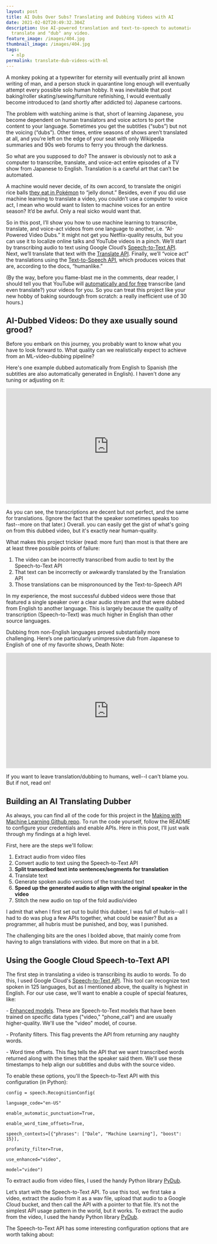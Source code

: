 ```yaml
---
layout: post
title: AI Dubs Over Subs? Translating and Dubbing Videos with AI
date: 2021-02-02T20:49:32.304Z
description: Use AI-powered translation and text-to-speech to automatically
  translate and "dub" any video.
feature_image: /images/404.jpg
thumbnail_image: /images/404.jpg
tags:
  - nlp
permalink: translate-dub-videos-with-ml
---
```

A monkey poking at a typewriter for eternity will eventually print all known writing of man, and a person stuck in quarantine long enough will eventually attempt every possible solo human hobby. It was inevitable that post baking/roller skating/sewing/furniture refinishing, I would eventually become introduced to (and shortly after addicted to) Japanese cartoons.

The problem with watching anime is that, short of learning Japanese, you become dependent on human translators and voice actors to port the content to your language. Sometimes you get the subtitles (“subs”) but not the voicing (“dubs”). Other times, entire seasons of shows aren’t translated at all, and you’re left on the edge of your seat with only Wikipedia summaries and 90s web forums to ferry you through the darkness. 

So what are you supposed to do? The answer is obviously not to ask a computer to transcribe, translate, and voice-act entire episodes of a TV show from Japanese to English. Translation is a careful art that can’t be automated. 

A machine would never decide, of its own accord, to translate the onigiri rice balls [they eat in Pokémon](https://www.youtube.com/watch?v=48ztfailhnU) to “jelly donut.” Besides, even if you did use machine learning to translate a video, you couldn’t use a computer to voice act, I mean who would want to listen to machine voices for an entire season? It’d be awful. Only a real sicko would want that.

So in this post, I’ll show you how to use machine learning to transcribe, translate, and voice-act videos from one language to another, i.e. “AI-Powered Video Dubs.” It might not get you Netflix-quality results, but you can use it to localize online talks and YouTube videos in a pinch. We’ll start by transcribing audio to text using Google Cloud’s [Speech-to-Text API](https://cloud.google.com/speech-to-text). Next, we’ll translate that text with the [Translate API](https://cloud.google.com/translate). Finally, we’ll “voice act” the translations using the [Text-to-Speech API](https://cloud.google.com/text-to-speech), which produces voices that are, according to the docs, “humanlike.”

(By the way, before you flame-blast me in the comments, dear reader, I should tell you that YouTube will [automatically and for free](https://support.google.com/youtube/answer/6373554#zippy=%2Cautomatic-captions-on-videos-on-demand) transcribe (and even translate?) your videos for you. So you can treat this project like your new hobby of baking sourdough from scratch: a really inefficient use of 30 hours.)

## AI-Dubbed Videos: Do they axe usually sound grood? 

Before you embark on this journey, you probably want to know what you have to look forward to. What quality can we realistically expect to achieve from an ML-video-dubbing pipeline? 

Here's one example dubbed automatically from English to Spanish (the subtitles are also automatically generated in English). I haven't done any tuning or adjusting on it:

<iframe width="560" height="315" src="https://www.youtube.com/embed/cURHKESgNaI" frameborder="0" allow="accelerometer; autoplay; clipboard-write; encrypted-media; gyroscope; picture-in-picture" allowfullscreen></iframe>

As you can see, the transcriptions are decent but not perfect, and the same for translations. (Ignore the fact that the speaker sometimes speaks too fast--more on that later.) Overall. you can easily get the gist of what's going on from this dubbed video, but it's exactly near human-quality.

What makes this project trickier (read: more fun) than most is that there are at least three possible points of failure:

1. The video can be incorrectly transcribed from audio to text by the Speech-to-Text API
2. That text can be incorrectly or awkwardly translated by the Translation API
3. Those translations can be mispronounced by the Text-to-Speech API

In my experience, the most successful dubbed videos were those that featured a single speaker over a clear audio stream and that were dubbed from English to another language. This is largely because the quality of transcription (Speech-to-Text) was much higher in English than other source languages.

Dubbing from non-English languages proved substantially more challenging. Here’s one particularly unimpressive dub from Japanese to English of one of my favorite shows, Death Note:

<iframe width="560" height="315" src="https://www.youtube.com/embed/gWNRfeEHmp4" frameborder="0" allow="accelerometer; autoplay; clipboard-write; encrypted-media; gyroscope; picture-in-picture" allowfullscreen></iframe>

If you want to leave translation/dubbing to humans, well--I can't blame you. But if not, read on!

## Building an AI Translating Dubber

As always, you can find all of the code for this project in the [Making with Machine Learning Github repo](https://github.com/google/making_with_ml/tree/master/ai_dubs). To run the code yourself, follow the README to configure your credentials and enable APIs. Here in this post, I’ll just walk through my findings at a high level.

First, here are the steps we'll follow:

1. Extract audio from video files
2. Convert audio to text using the Speech-to-Text API
3. **Split transcribed text into sentences/segments for translation**
4. Translate text
5. Generate spoken audio versions of the translated text
6. **Speed up the generated audio to align with the original speaker in the video**
7. Stitch the new audio on top of the fold audio/video

I admit that when I first set out to build this dubber, I was full of hubris--all I had to do was plug a few APIs together, what could be easier? But as a programmer, all hubris must be punished, and boy, was I punished.

The challenging bits are the ones I bolded above, that mainly come from having to align translations with video. But more on that in a bit.

## Using the Google Cloud Speech-to-Text API

The first step in translating a video is transcribing its audio to words. To do this, I used Google Cloud's [Speech-to-Text API](?utm_source=blog&utm_medium=partner&utm_campaign=CDR_dal_aiml_ai-dubs_020221). This tool can recognize text spoken in 125 languages, but as I mentioned above, the quality is highest in English. For our use case, we'll want to enable a couple of special features, like:

\- [Enhanced models](cloud.google.com/speech-to-text?utm_source=blog&utm_medium=partner&utm_campaign=CDR_dal_aiml_ai-dubs_020221). These are Speech-to-Text models that have been trained on specific data types ("video," "phone_call") and are usually higher-quality. We'll use the "video" model, of course.

\- Profanity filters. This flag prevents the API from returning any naughty words.

\- Word time offsets. This flag tells the API that we want transcribed words returned along with the times that the speaker said them. We'll use these timestamps to help align our subtitles and dubs with the source video.

To enable these options, you'll the Speech-to-Text API with this configuration (in Python):

`config = speech.RecognitionConfig(`

`language_code="en-US"`

`enable_automatic_punctuation=True,`

`enable_word_time_offsets=True,`

`speech_contexts=[{"phrases": ["Dale", "Machine Learning"], "boost": 15}],`

`profanity_filter=True,`

`use_enhanced="video",`

`model="video")`

To extract audio from video files, I used the handy Python library [PyDub](https://github.com/jiaaro/pydub).

Let’s start with the Speech-to-Text API. To use this tool, we first take a video, extract the audio from it as a wav file, upload that audio to a Google Cloud bucket, and then call the API with a pointer to that file. It’s not the simplest API usage pattern in the world, but it works. To extract the audio from the video, I used the handy Python library [PyDub](https://github.com/jiaaro/pydub).

The Speech-to-Text API has some interesting configuration options that are worth talking about: